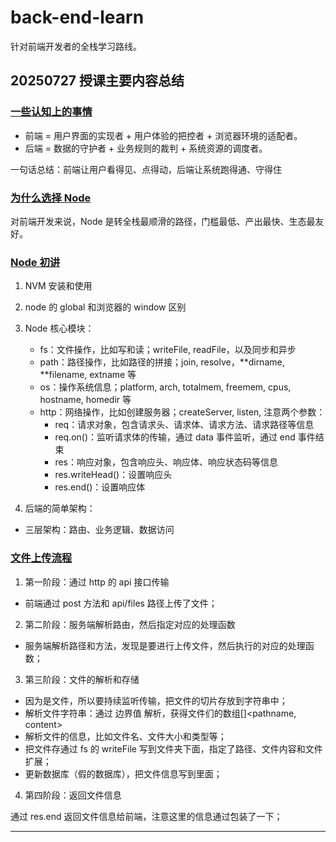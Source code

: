 # back-end-learn

针对前端开发者的全栈学习路线。

## 20250727 授课主要内容总结

### [一些认知上的事情](./docs/01.一些认知上的事情.md)

- 前端 = 用户界面的实现者 + 用户体验的把控者 + 浏览器环境的适配者。
- 后端 = 数据的守护者 + 业务规则的裁判 + 系统资源的调度者。

一句话总结：前端让用户看得见、点得动，后端让系统跑得通、守得住

### [为什么选择 Node](./docs/02.为什么选择Node.md)

对前端开发来说，Node 是转全栈最顺滑的路径，门槛最低、产出最快、生态最友好。

### [Node 初讲](./docs/04.Node初讲.md)

1. NVM 安装和使用
2. node 的 global 和浏览器的 window 区别
3. Node 核心模块：

   - fs：文件操作，比如写和读；writeFile, readFile，以及同步和异步
   - path：路径操作，比如路径的拼接；join, resolve，**dirname, **filename, extname 等
   - os：操作系统信息；platform, arch, totalmem, freemem, cpus, hostname, homedir 等
   - http：网络操作，比如创建服务器；createServer, listen, 注意两个参数：
     - req：请求对象，包含请求头、请求体、请求方法、请求路径等信息
     - req.on()：监听请求体的传输，通过 data 事件监听，通过 end 事件结束
     - res：响应对象，包含响应头、响应体、响应状态码等信息
     - res.writeHead()：设置响应头
     - res.end()：设置响应体

4. 后端的简单架构：

- 三层架构：路由、业务逻辑、数据访问

### [文件上传流程](./codes/03-file-server/server.js)

1. 第一阶段：通过 http 的 api 接口传输

- 前端通过 post 方法和 api/files 路径上传了文件；

2. 第二阶段：服务端解析路由，然后指定对应的处理函数

- 服务端解析路径和方法，发现是要进行上传文件，然后执行的对应的处理函数；

3. 第三阶段：文件的解析和存储

- 因为是文件，所以要持续监听传输，把文件的切片存放到字符串中；
- 解析文件字符串：通过 边界值 解析，获得文件们的数组[]<pathname, content>
- 解析文件的信息，比如文件名、文件大小和类型等；
- 把文件存通过 fs 的 writeFile 写到文件夹下面，指定了路径、文件内容和文件扩展；
- 更新数据库（假的数据库），把文件信息写到里面；

4. 第四阶段：返回文件信息

通过 res.end 返回文件信息给前端，注意这里的信息通过包装了一下；

---
